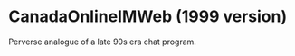 CanadaOnlineIMWeb (1999 version)
=================

Perverse analogue of a late 90s era chat program.
